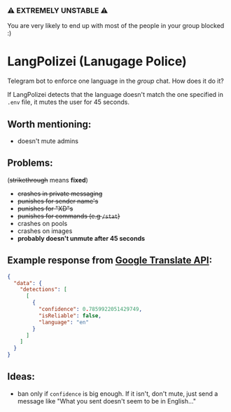 ### ⚠️ EXTREMELY UNSTABLE ⚠️

You are very likely to end up with most of the people in your group blocked :)

# LangPolizei (Lanugage Police)

Telegram bot to enforce one language in the _group_ chat. How does it do it?

If LangPolizei detects that the language doesn't match the one specified in `.env` file,
it mutes the user for 45 seconds.

## Worth mentioning:

- doesn't mute admins

## Problems:

(~~strikethrough~~ means **fixed**)

- ~~crashes in private messaging~~
- ~~punishes for sender name's~~
- ~~punishes for "XD"s~~
- ~~punishes for commands (e.g `/stat`)~~
- crashes on pools
- crashes on images
- **probably doesn't unmute after 45 seconds**

## Example response from [Google Translate API](https://translation.googleapis.com/language/translate/v2/detect):

```json
{
  "data": {
    "detections": [
      [
        {
          "confidence": 0.7859922051429749,
          "isReliable": false,
          "language": "en"
        }
      ]
    ]
  }
}
```

## Ideas:

- ban only if `confidence` is big enough. If it isn't, don't mute, just send a message
  like "What you sent doesn't seem to be in English..."
